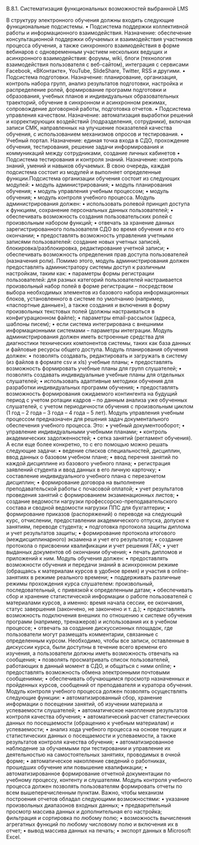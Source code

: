В.8.1. Систематизация функциональных возможностей выбранной LMS


В структуру электронного обучения должны входить следующие функциональные подсистемы.
•	Подсистема поддержки коллективной работы и информационного взаимодействия.
Назначение: обеспечение консультационной поддержки обучаемых и взаимодействия участников процесса обучения, а также синхронного взаимодействия в форме вебинаров с одновременным участием нескольких ведущих и асинхронного взаимодействия: форумы, wiki, блоги (технология взаимодействия пользователя с веб-сайтом), интеграция с сервисами Facebook, «ВКонтакте», YouTube, SlideShare, Twitter, RSS и другими.
•	Подсистема подготовки.
Назначение: планирование, организация, контроль набора групп, анализ результатов подготовки, настройка и распределение ролей, формирование программ подготовки и образования, учебных планов и индивидуальных образовательных траекторий, обучение в синхронном и асинхронном режимах, сопровождение договорной работы, подготовка отчетов.
•	Подсистема управления качеством.
Назначение: автоматизация выработки решений и корректирующих воздействий (подразделения, сотрудники), включая записи СМК, направленных на улучшение показателей качества обучения, с использованием механизмов опросов и тестирования.
•	Учебный портал.
Назначение: единая точка входа в СДО, прохождение обучения, тестирования, решение задачи информирования и коммуникаций между сотрудниками, создание личных кабинетов
•	Подсистема тестирования и контроля знаний.
Назначение: контроль знаний, умений и навыков обучаемых.
В свою очередь, каждая подсистема состоит из модулей и выполняет определенные функции.Подсистема организации обучения состоит из следующих модулей:
•	модуль администрирования;
•	модуль планирования обучения;
•	модуль управления учебным процессом;
•	модуль обучения;
•	модуль контроля учебного процесса.
Модуль администрирования должен:
•	использовать ролевой принцип доступа к функциям, сохранение персональных данных пользователей;
•	обеспечивать возможность создания пользовательских ролей с произвольным набором функций;
•	отвечать за хранение данных зарегистрированного пользователя СДО во время обучения и по его окончании;
•	предоставлять возможность управления учетными записями пользователей: создание новых учетных записей, блокировка/разблокировка, редактирование учетной записи;
•	обеспечивать возможность определения прав доступа пользователей (назначения роли).
Помимо этого, модуль администрирования должен предоставлять администратору системы доступ к различным настройкам, таким как:
•	параметры формы регистрации пользователей: для разных категорий пользователей настраивается произвольный набор полей в форме регистрации – посредством выбора необходимых элементов из базового набора информационных блоков, установленного в системе по умолчанию (например, «паспортные данные»), а также создания и включения в форму произвольных текстовых полей (должны настраиваться в конфигурационном файле);
•	параметры email-рассылок (адреса, шаблоны писем);
•	если система интегрирована с внешними информационными системами – параметры интеграции.
Модуль администрирования должен иметь встроенные средства для диагностики технических компонентов системы, таких как база данных и файловые ресурсы общего доступа.
Модуль планирования обучения должен:
•	позволять создавать, редактировать и загружать в систему (из файлов в формате csv и xls) учебные планы;
•	предоставлять возможность формировать учебные планы для групп слушателей;
•	позволять создавать индивидуальные учебные планы для отдельных слушателей;
•	использовать адаптивные методики обучения для разработки индивидуальных программ обучения;
•	предоставлять возможность формирования ожидаемого контингента на будущий период с учетом ротации кадров – по данным анализа уже обученных слушателей, с учетом периодичности обучения с произвольным циклом (1 год – 2 года – 3 года – 4 года – 5 лет).
Модуль управления учебным процессом предназначен для решения задач документального обеспечения учебного процесса. Это:
•	учебный документооборот;
•	управление индивидуальными учебными планами;
•	контроль академических задолженностей;
•	сетка занятий (регламент обучения).
А если еще более конкретно, то с его помощью можно решать следующие задачи:
•	ведение списков специальностей, дисциплин, ввод данных о базовом учебном плане;
•	ввод перечня занятий по каждой дисциплине из базового учебного плана;
•	регистрация заявлений студента и ввод данных в его личную карточку;
•	составление индивидуального учебного плана с перезачетом дисциплин;
•	формирование договора на выполнение преподавательской работы с почасовой оплатой;
•	учет результатов проведения занятий с формированием экзаменационных листов;
•	создание ведомости нагрузки профессорско-преподавательского состава  и сводной ведомости нагрузки ППС для бухгалтерии;
•	формирование приказов (распоряжений) о переводе на следующий курс, отчислении, предоставлении академического отпуска, допуске к занятиям, переводе студента;
•	подготовка протокола защиты диплома и учет результатов защиты;
•	формирование протокола итогового (междисциплинарного) экзамена и учет его результатов;
•	создание протокола о присвоении квалификации и учет решения ГАК;
•	учет выданных документов об окончании обучения;
•	печать дипломов и приложений к ним.
Модуль обучения должен:
•	предоставлять возможности обучения и передачи знаний в асинхронном режиме (обращаясь к материалам курсов в удобное время) и участия в online-занятиях в режиме реального времени;
•	поддерживать различные режимы прохождения курса слушателем: произвольный, последовательный, с привязкой к определенным датам;
•	обеспечивать сбор и хранение статистической информации о работе пользователей с материалами курсов, а именно: время начала сессии, ее окончания, статус завершения (закончено, не закончено и т. д.);
•	предоставлять возможность подключения внешних по отношению к системе обучения программ (например, тренажеров) и использования их в учебном процессе;
•	отвечать за создание дискуссионных площадок, где пользователи могут размещать комментарии, связанные с определенным курсом. Необходимо, чтобы все записи, оставленные в дискуссии курса, были доступны в течение всего времени его изучения, а пользователи должны иметь возможность отвечать на сообщения;
•	позволять просматривать список пользователей, работающих в данный момент в СДО, и общаться с ними online;
•	предоставлять возможность обмена электронными почтовыми сообщениями;
•	обеспечивать обучающимся просмотр назначенных и пройденных курсов, сообщений от преподавателя и куратора обучения.
Модуль контроля учебного процесса должен позволять осуществлять следующие функции:
•	автоматизированный сбор, хранение информации о посещении занятий, об изучении материала и успеваемости слушателей;
•	автоматическое накопление результатов контроля качества обучения;
•	автоматический расчет статистических данных по посещаемости (обращению к учебным материалам) и успеваемости;
•	анализ хода учебного процесса на основе текущих и статистических данных о посещаемости и успеваемости, а также результатов контроля качества обучения;
•	автоматизированное наблюдение за обучаемыми при тестировании и управление их деятельностью на самостоятельных занятиях, проводимых в очной форме;
•	автоматическое накопление сведений о работниках, прошедших обучение или повышение квалификации;
•	автоматизированное формирование отчетной документации по учебному процессу, контенту и слушателям.
Модуль контроля учебного процесса должен позволять пользователям формировать отчеты по всем вышеперечисленным пунктам. Важно, чтобы механизм построения отчетов обладал следующими возможностями:
•	указание произвольных диапазонов входных данных;
•	предварительный просмотр массива данных и дополнительная его настройка; фильтрация и сортировка по любому полю;
•	возможность вычисления агрегатных функций по любому числовому полю и включения их в отчет;
•	вывод массива данных на печать;
•	экспорт данных в Microsoft Excel.

